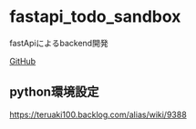 # fastapi_todo_sandbox
fastApiによるbackend開発

[GitHub](https://github.com/teru-0529/fastapi_todo_sandbox)

## python環境設定
https://teruaki100.backlog.com/alias/wiki/9388
